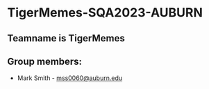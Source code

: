 # TigerMemes-SQA2023-AUBURN

## Teamname is TigerMemes

## Group members:
- Mark Smith - mss0060@auburn.edu

